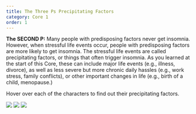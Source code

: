 ```yaml
---
title: The Three Ps Precipitating Factors
category: Core 1
order: 1
---
```


**The SECOND P:** Many people with predisposing factors never get insomnia. However, when stressful life events occur, people with predisposing factors are more likely to get insomnia. The stressful life events are called precipitating factors, or things that often trigger insomnia. As you learned at the start of this Core, these can include major life events (e.g., illness, divorce), as well as less severe but more chronic daily hassles (e.g., work stress, family conflicts), or other important changes in life (e.g., birth of a child, menopause.)

Hover over each of the characters to find out their precipitating factors.

![](//dev.shuti.org/images/shuti/core_2_page_4b_bobbie.png)
![](//dev.shuti.org/images/shuti/core_4_page_4b_jasmine.png)
![](//dev.shuti.org/images/shuti/core_4_page_4b_mark.png)
